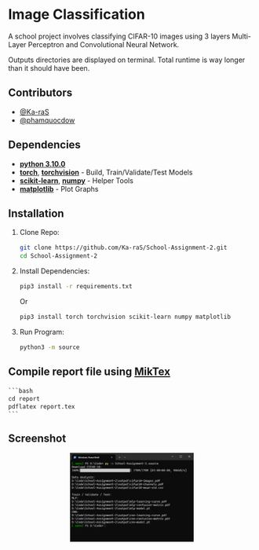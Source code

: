 # Image Classification
A school project involves classifying CIFAR-10 images using 3 layers Multi-Layer Perceptron and Convolutional Neural Network.

Outputs directories are displayed on terminal. Total runtime is way longer than it should have been.

## Contributors
- [@Ka-raS](https://github.com/Ka-raS)
- [@phamquocdow](https://github.com/phamquocdow)

## Dependencies
- [**python 3.10.0**](https://www.python.org/downloads/release/python-3100/)
- [**torch**](https://pypi.org/project/torch/), [**torchvision**](https://pypi.org/project/torchvision/) - Build, Train/Validate/Test Models
- [**scikit-learn**](https://pypi.org/project/scikit-learn/), [**numpy**](https://pypi.org/project/numpy/) - Helper Tools
- [**matplotlib**](https://pypi.org/project/matplotlib/) - Plot Graphs

## Installation
1. Clone Repo:
    ```bash
    git clone https://github.com/Ka-raS/School-Assignment-2.git
    cd School-Assignment-2
    ```

2. Install Dependencies:
    ```bash
    pip3 install -r requirements.txt
    ```

    Or
    ```bash
    pip3 install torch torchvision scikit-learn numpy matplotlib
    ```

3. Run Program:
    ```bash
    python3 -m source
    ```

## Compile report file using [MikTex](https://miktex.org/download)
    ```bash
    cd report
    pdflatex report.tex
    ```

## Screenshot
<div align="center">
  <img src="output/screenshot.png" style="width: 50%;"/>
</div>